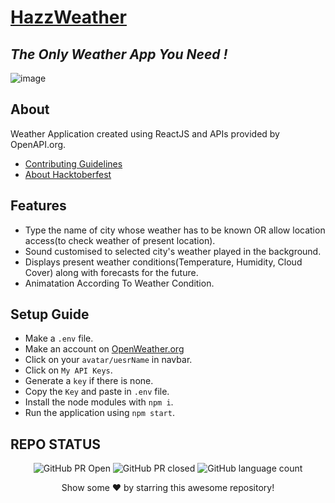 # [HazzWeather](https://effulgent-brioche-795ac4.netlify.app/)

## _The Only Weather App You Need !_

![image](https://user-images.githubusercontent.com/71395891/195014989-9760cf7c-a410-424f-a144-fc44f0a6b532.png)

## About

Weather Application created using ReactJS and APIs provided by OpenAPI.org.

- [Contributing Guidelines](https://github.com/HridoyHazard/HazzWeather/blob/main/CONTRIBUTING.md)
- [About Hacktoberfest](https://github.com/HridoyHazard/HazzWeather/blob/main/HACKTOBERFEST.md)

## Features

- Type the name of city whose weather has to be known OR allow location access(to check weather of present location).
- Sound customised to selected city's weather played in the background.
- Displays present weather conditions(Temperature, Humidity, Cloud Cover) along with forecasts for the future.
- Animatation According To Weather Condition.

## Setup Guide

- Make a `.env` file.
- Make an account on [OpenWeather.org](https://openweathermap.org/)
- Click on your `avatar/uesrName` in navbar.
- Click on `My API Keys`.
- Generate a `key` if there is none.
- Copy the `Key` and paste in `.env` file.
- Install the node modules with `npm i`.
- Run the application using `npm start`.

## REPO STATUS

<div align="center">

![GitHub PR Open](https://img.shields.io/github/issues-pr/HridoyHazard/HazzWeather?style=for-the-badge&color=aqua)
![GitHub PR closed](https://img.shields.io/github/issues-pr-closed-raw/HridoyHazard/HazzWeather?style=for-the-badge&color=blue)
![GitHub language count](https://img.shields.io/github/languages/count/HridoyHazard/HazzWeather?style=for-the-badge&color=brightgreen)

Show some ❤️ by starring this awesome repository!

</div>
